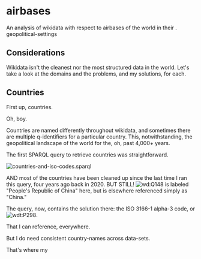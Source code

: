 # airbases
An analysis of wikidata with respect to airbases of the world in their .
geopolitical-settings

## Considerations

Wikidata isn't the cleanest nor the most structured data in the world. Let's 
take a look at the domains and the problems, and my solutions, for each.

## Countries

First up, countries.

Oh, boy.

Countries are named differently throughout wikidata, and sometimes there are 
multiple q-identifiers for a particular country. This, notwithstanding, the 
geopolitical landscape of the world for the, oh, past 4,000+ years.

The first SPARQL query to retrieve countries was straightforward.

![countries-and-iso-codes.sparql](wikidata/countries-and-iso-codes.sparql)

AND most of the countries have been cleaned up since the last time I ran this
query, four years ago back in 2020. BUT STILL!
![wd:Q148](https://www.wikidata.org/wiki/Q148) is labeled "People's Republic
of China" here, but is elsewhere referenced simply as "China."

The query, now, contains the solution there: the ISO 3166-1 alpha-3 code, or
![wdt:P298](https://www.wikidata.org/wiki/Property:P298).

That I can reference, everywhere.

But I do need consistent country-names across data-sets.

That's where my 

